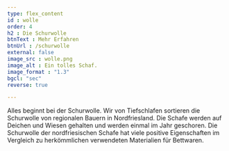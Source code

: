 ```yaml
---
type: flex_content
id : wolle
order: 4
h2 : Die Schurwolle
btnText : Mehr Erfahren
btnUrl : /schurwolle
external: false
image_src : wolle.png
image_alt : Ein tolles Schaf.
image_format : "1.3"
bgcl: "sec"
reverse: true

---
```

Alles beginnt bei der Schurwolle. Wir von Tiefschlafen sortieren die Schurwolle von regionalen Bauern in Nordfriesland. Die Schafe werden auf Deichen und Wiesen gehalten und werden einmal im Jahr geschoren. Die Schurwolle der nordfriesischen  Schafe hat viele positive Eigenschaften im Vergleich zu herkömmlichen verwendeten Materialien für Bettwaren.